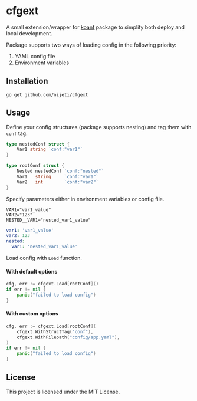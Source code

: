 # cfgext

A small extension/wrapper for [koanf](https://github.com/knadh/koanf) package
to simplify both deploy and local development.

Package supports two ways of loading config in the following priority:
1. YAML config file
2. Environment variables

## Installation

```shell
go get github.com/nijeti/cfgext
```

## Usage

Define your config structures (package supports nesting) and tag them with `conf` tag.

```go
type nestedConf struct {
	Var1 string `conf:"var1"`
}

type rootConf struct {
	Nested nestedConf `conf:"nested"`
	Var1   string     `conf:"var1"`
	Var2   int        `conf:"var2"`
}
```

Specify parameters either in environment variables or config file.

```shell
VAR1="var1_value"
VAR2="123"
NESTED__VAR1="nested_var1_value"
```

```yaml
var1: 'var1_value'
var2: 123
nested:
  var1: 'nested_var1_value'
```

Load config with `Load` function.

#### With default options
```go
cfg, err := cfgext.Load[rootConf]()
if err != nil {
	panic("failed to load config")
}
```

#### With custom options
```go
cfg, err := cfgext.Load[rootConf](
	cfgext.WithStructTag("conf"),
	cfgext.WithFilepath("config/app.yaml"),
)
if err != nil {
	panic("failed to load config")
}
```

## License

This project is licensed under the MIT License.

